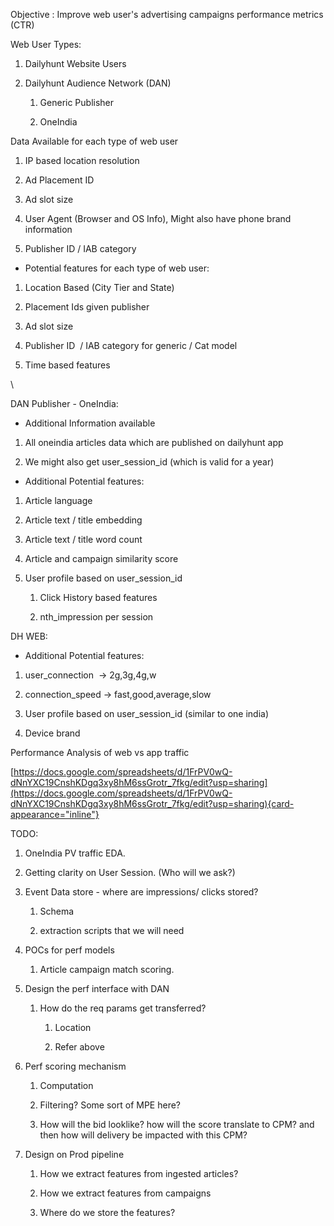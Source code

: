 Objective : Improve web user\'s advertising campaigns performance
metrics (CTR) 

Web User Types:

1.  Dailyhunt Website Users

2.  Dailyhunt Audience Network (DAN)

    1.  Generic Publisher

    2.  OneIndia

Data Available for each type of web user

1.  IP based location resolution

2.  Ad Placement ID

3.  Ad slot size

4.  User Agent (Browser and OS Info), Might also have phone brand
    information

5.  Publisher ID / IAB category

- Potential features for each type of web user:

1.  Location Based (City Tier and State)

2.  Placement Ids given publisher

3.  Ad slot size

4.  Publisher ID  / IAB category for generic / Cat model

5.  Time based features

\

DAN Publisher - OneIndia:

- Additional Information available 

1.  All oneindia articles data which are published on dailyhunt app

2.  We might also get user_session_id (which is valid for a year)

- Additional Potential features:

1.  Article language

2.  Article text / title embedding

3.  Article text / title word count 

4.  Article and campaign similarity score

5.  User profile based on user_session_id

    1.  Click History based features

    2.  nth_impression per session

DH WEB:

- Additional Potential features:

1.  user_connection  -\> 2g,3g,4g,w

2.  connection_speed -\> fast,good,average,slow

3.  User profile based on user_session_id (similar to one india)

4.  Device brand

Performance Analysis of web vs app traffic

[https://docs.google.com/spreadsheets/d/1FrPV0wQ-dNnYXC19CnshKDgq3xy8hM6ssGrotr_7fkg/edit?usp=sharing](https://docs.google.com/spreadsheets/d/1FrPV0wQ-dNnYXC19CnshKDgq3xy8hM6ssGrotr_7fkg/edit?usp=sharing){card-appearance="inline"}

TODO:

1.  OneIndia PV traffic EDA.

2.  Getting clarity on User Session. (Who will we ask?)

3.  Event Data store - where are impressions/ clicks stored?

    1.  Schema

    2.  extraction scripts that we will need

4.  POCs for perf models

    1.  Article campaign match scoring.

5.  Design the perf interface with DAN

    1.  How do the req params get transferred?

        1.  Location

        2.  Refer above

6.  Perf scoring mechanism

    1.  Computation

    2.  Filtering? Some sort of MPE here?

    3.  How will the bid looklike? how will the score translate to CPM?
        and then how will delivery be impacted with this CPM?

7.  Design on Prod pipeline

    1.  How we extract features from ingested articles?

    2.  How we extract features from campaigns

    3.  Where do we store the features?
